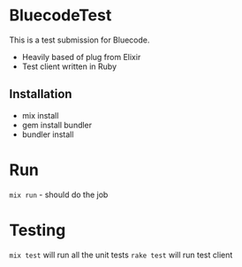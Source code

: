 # BluecodeTest

This is a test submission for Bluecode. 
- Heavily based of plug from Elixir
- Test client written in Ruby

## Installation

- mix install
- gem install bundler
- bundler install

# Run
`mix run` - should do the job

# Testing
`mix test` will run all the unit tests
`rake test` will run test client
